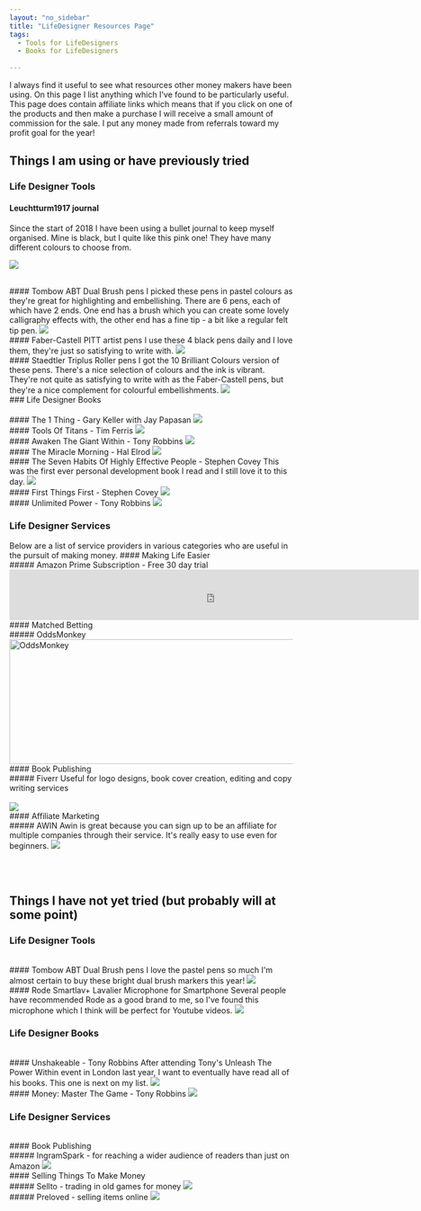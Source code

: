 ```yaml
---
layout: "no_sidebar"
title: "LifeDesigner Resources Page"
tags:
  - Tools for LifeDesigners
  - Books for LifeDesigners
  
---
```

I always find it useful to see what resources other money makers have been using. On this page I list anything which I've found to be particularly useful. This page does contain affiliate links which means that if you click on one of the products and then make a purchase I will receive a small amount of commission for the sale. I put any money made from referrals toward my profit goal for the year!

## Things I am using or have previously tried


### Life Designer Tools
 <div class="separator-2"></div>

#### Leuchtturm1917 journal
Since the start of 2018 I have been using a bullet journal to keep myself organised. Mine is black, but I quite like this pink one! They have many different colours to choose from.

<!-- Bullet Journal START -->
<a target="_blank"  href="https://www.amazon.co.uk/gp/product/B018R4I7AK/ref=as_li_tl?ie=UTF8&camp=1634&creative=6738&creativeASIN=B018R4I7AK&linkCode=as2&tag=ild0b-21&linkId=d2965b01d72e095a14b4727e59e106e0"><img border="0" src="//ws-eu.amazon-adsystem.com/widgets/q?_encoding=UTF8&MarketPlace=GB&ASIN=B018R4I7AK&ServiceVersion=20070822&ID=AsinImage&WS=1&Format=_SL250_&tag=ild0b-21" ></a><img src="//ir-uk.amazon-adsystem.com/e/ir?t=ild0b-21&l=am2&o=2&a=B018R4I7AK" width="1" height="1" border="0" alt="" style="border:none !important; margin:0px !important;" />
<!-- Bullet Journal END -->    
<br>
#### Tombow ABT Dual Brush pens
I picked these pens in pastel colours as they're great for highlighting and embellishing. There are 6 pens, each of which have 2 ends. One end has a brush which you can create some lovely calligraphy effects with, the other end has a fine tip - a bit like a regular felt tip pen.
<!-- Tombow pens START -->
<a target="_blank"  href="https://www.amazon.co.uk/gp/product/B01M8HYL3D/ref=as_li_tl?ie=UTF8&camp=1634&creative=6738&creativeASIN=B01M8HYL3D&linkCode=as2&tag=ild0b-21&linkId=26f4d65d540da9e2452b779aea013f41"><img border="0" src="//ws-eu.amazon-adsystem.com/widgets/q?_encoding=UTF8&MarketPlace=GB&ASIN=B01M8HYL3D&ServiceVersion=20070822&ID=AsinImage&WS=1&Format=_SL250_&tag=ild0b-21" ></a><img src="//ir-uk.amazon-adsystem.com/e/ir?t=ild0b-21&l=am2&o=2&a=B01M8HYL3D" width="1" height="1" border="0" alt="" style="border:none !important; margin:0px !important;" />
<!-- Tombow pens END -->  
<br>
#### Faber-Castell PITT artist pens
I use these 4 black pens daily and I love them, they're just so satisfying to write with.
<!-- Faber-Castell pens START -->    
<a target="_blank"  href="https://www.amazon.co.uk/gp/product/B000TKEZDO/ref=as_li_tl?ie=UTF8&camp=1634&creative=6738&creativeASIN=B000TKEZDO&linkCode=as2&tag=ild0b-21&linkId=07489e248980ab3f22ccf80dc7e42a06"><img border="0" src="//ws-eu.amazon-adsystem.com/widgets/q?_encoding=UTF8&MarketPlace=GB&ASIN=B000TKEZDO&ServiceVersion=20070822&ID=AsinImage&WS=1&Format=_SL250_&tag=ild0b-21" ></a><img src="//ir-uk.amazon-adsystem.com/e/ir?t=ild0b-21&l=am2&o=2&a=B000TKEZDO" width="1" height="1" border="0" alt="" style="border:none !important; margin:0px !important;" />    
<!-- Faber-Castell pens END -->
<br>
#### Staedtler Triplus Roller pens
I got the 10 Brilliant Colours version of these pens. There's a nice selection of colours and the ink is vibrant. They're not quite as satisfying to write with as the Faber-Castell pens, but they're a nice complement for colourful embellishments.
<!-- Staedtler Triplus Roller pens START -->
<a target="_blank"  href="https://www.amazon.co.uk/gp/product/B000J6EUR4/ref=as_li_tl?ie=UTF8&camp=1634&creative=6738&creativeASIN=B000J6EUR4&linkCode=as2&tag=ild0b-21&linkId=4db7f53cec6ef83871e8263e2a667c66"><img border="0" src="//ws-eu.amazon-adsystem.com/widgets/q?_encoding=UTF8&MarketPlace=GB&ASIN=B000J6EUR4&ServiceVersion=20070822&ID=AsinImage&WS=1&Format=_SL250_&tag=ild0b-21" ></a><img src="//ir-uk.amazon-adsystem.com/e/ir?t=ild0b-21&l=am2&o=2&a=B000J6EUR4" width="1" height="1" border="0" alt="" style="border:none !important; margin:0px !important;" />
<!-- Staedtler Triplus Roller pens END -->
<br>
### Life Designer Books
 <div class="separator-2"></div>
<br>
#### The 1 Thing - Gary Keller with Jay Papasan
<!-- The One Thing START -->
<a target="_blank"  href="https://www.amazon.co.uk/gp/product/1848549253/ref=as_li_tl?ie=UTF8&camp=1634&creative=6738&creativeASIN=1848549253&linkCode=as2&tag=ild0b-21&linkId=76765be29c7b907ffa9327eb03d9a68f"><img border="0" src="//ws-eu.amazon-adsystem.com/widgets/q?_encoding=UTF8&MarketPlace=GB&ASIN=1848549253&ServiceVersion=20070822&ID=AsinImage&WS=1&Format=_SL250_&tag=ild0b-21" ></a><img src="//ir-uk.amazon-adsystem.com/e/ir?t=ild0b-21&l=am2&o=2&a=1848549253" width="1" height="1" border="0" alt="" style="border:none !important; margin:0px !important;" />
<!-- The One Thing END -->
<br>
#### Tools Of Titans - Tim Ferris
<!-- Tools of Titans START -->
<a target="_blank"  href="https://www.amazon.co.uk/gp/product/1785041274/ref=as_li_tl?ie=UTF8&camp=1634&creative=6738&creativeASIN=1785041274&linkCode=as2&tag=ild0b-21&linkId=53dbdff6bcef261fca181c96770d42fe"><img border="0" src="//ws-eu.amazon-adsystem.com/widgets/q?_encoding=UTF8&MarketPlace=GB&ASIN=1785041274&ServiceVersion=20070822&ID=AsinImage&WS=1&Format=_SL250_&tag=ild0b-21" ></a><img src="//ir-uk.amazon-adsystem.com/e/ir?t=ild0b-21&l=am2&o=2&a=1785041274" width="1" height="1" border="0" alt="" style="border:none !important; margin:0px !important;" />
<!-- Tools of Titans END -->
<br>
#### Awaken The Giant Within - Tony Robbins
<!-- Awaken The Giant START -->
<a target="_blank"  href="https://www.amazon.co.uk/gp/product/0743409388/ref=as_li_tl?ie=UTF8&camp=1634&creative=6738&creativeASIN=0743409388&linkCode=as2&tag=ild0b-21&linkId=4841508175a355575e61a90e5ac4eb22"><img border="0" src="//ws-eu.amazon-adsystem.com/widgets/q?_encoding=UTF8&MarketPlace=GB&ASIN=0743409388&ServiceVersion=20070822&ID=AsinImage&WS=1&Format=_SL250_&tag=ild0b-21" ></a><img src="//ir-uk.amazon-adsystem.com/e/ir?t=ild0b-21&l=am2&o=2&a=0743409388" width="1" height="1" border="0" alt="" style="border:none !important; margin:0px !important;" />
<!-- Awaken The Giant END -->
<br>
#### The Miracle Morning - Hal Elrod
<!-- Miracle Morning START -->
<a target="_blank" http://bit.ly/miracle__morning"><img border="0" src="//ws-eu.amazon-adsystem.com/widgets/q?_encoding=UTF8&MarketPlace=GB&ASIN=1473668948&ServiceVersion=20070822&ID=AsinImage&WS=1&Format=_SL250_&tag=ild0b-21" ></a><img src="//ir-uk.amazon-adsystem.com/e/ir?t=ild0b-21&l=am2&o=2&a=1473668948" width="1" height="1" border="0" alt="" style="border:none !important; margin:0px !important;" />
<!-- Miracle Morning END -->
<br>
#### The Seven Habits Of Highly Effective People - Stephen Covey
This was the first ever personal development book I read and I still love it to this day.
<!-- 7 Habits STARTS -->
<a target="_blank"  href="https://www.amazon.co.uk/gp/product/B00GOZV3TM/ref=as_li_tl?ie=UTF8&camp=1634&creative=6738&creativeASIN=B00GOZV3TM&linkCode=as2&tag=ild0b-21&linkId=5f5d104a407027fcf2580f03684579be"><img border="0" src="//ws-eu.amazon-adsystem.com/widgets/q?_encoding=UTF8&MarketPlace=GB&ASIN=B00GOZV3TM&ServiceVersion=20070822&ID=AsinImage&WS=1&Format=_SL250_&tag=ild0b-21" ></a><img src="//ir-uk.amazon-adsystem.com/e/ir?t=ild0b-21&l=am2&o=2&a=B00GOZV3TM" width="1" height="1" border="0" alt="" style="border:none !important; margin:0px !important;" />
<!-- 7 habits ENDS -->
<br>
#### First Things First - Stephen Covey
<!-- First Things First STARTS-->
<a target="_blank"  href="https://www.amazon.co.uk/gp/product/0684802031/ref=as_li_tl?ie=UTF8&camp=1634&creative=6738&creativeASIN=0684802031&linkCode=as2&tag=ild0b-21&linkId=86209445629763ff078697b675b5b236"><img border="0" src="//ws-eu.amazon-adsystem.com/widgets/q?_encoding=UTF8&MarketPlace=GB&ASIN=0684802031&ServiceVersion=20070822&ID=AsinImage&WS=1&Format=_SL250_&tag=ild0b-21" ></a><img src="//ir-uk.amazon-adsystem.com/e/ir?t=ild0b-21&l=am2&o=2&a=0684802031" width="1" height="1" border="0" alt="" style="border:none !important; margin:0px !important;" />
<!-- First Things First ENDS -->
<br>
#### Unlimited Power - Tony Robbins
<!-- Unlimited Power start -->
<a target="_blank"  href="https://www.amazon.co.uk/gp/product/0743409396/ref=as_li_tl?ie=UTF8&camp=1634&creative=6738&creativeASIN=0743409396&linkCode=as2&tag=ild0b-21&linkId=66f24febba0fd6f6f57431e70dac4e2c"><img border="0" src="//ws-eu.amazon-adsystem.com/widgets/q?_encoding=UTF8&MarketPlace=GB&ASIN=0743409396&ServiceVersion=20070822&ID=AsinImage&WS=1&Format=_SL250_&tag=ild0b-21" ></a><img src="//ir-uk.amazon-adsystem.com/e/ir?t=ild0b-21&l=am2&o=2&a=0743409396" width="1" height="1" border="0" alt="" style="border:none !important; margin:0px !important;" />
<!-- Unlimited Power end -->
<br>

### Life Designer Services
 <div class="separator-2"></div>
Below are a list of service providers in various categories who are useful in the pursuit of making money. 
#### Making Life Easier
<br>
##### Amazon Prime Subscription - Free 30 day trial
<!-- Amazon Prime START -->
<iframe src="https://rcm-eu.amazon-adsystem.com/e/cm?o=2&p=48&l=ur1&category=prime&banner=07611K9DCBMPXVQDDD82&f=ifr&linkID=c4da0a87fa5730994343f2104344d511&t=ild0b-21&tracking_id=ild0b-21" width="728" height="90" scrolling="no" border="0" marginwidth="0" style="border:none;" frameborder="0"></iframe>
<!-- Amazon Prime END -->
<br>
#### Matched Betting
<br>
##### OddsMonkey
<!-- START AFFILIATE ADVERT: Oddsmonkey -->
<a href="https://www.oddsmonkey.com/affiliates/affiliate.php?id=56187_0_1_25" target="_blank" rel="nofollow"><img style="border:0px" src="https://www.oddsmonkey.com/affiliates/media/banners/Web Banner - 600x222.png" width="600" height="222" alt="OddsMonkey"></a>
<!-- END AFFILIATE ADVERT: Oddsmonkey -->   
<br>
#### Book Publishing
<br>
##### Fiverr
Useful for logo designs, book cover creation, editing and copy writing services
<br><br>
<!-- START ADVERTISER: Fiverr (Global) from awin.com -->
<a href="https://www.awin1.com/cread.php?s=527841&v=6288&q=256737&r=452089">
    <img src="https://www.awin1.com/cshow.php?s=527841&v=6288&q=256737&r=452089" border="0">
</a>
<!-- END ADVERTISER: Fiverr (Global) from awin.com -->
<br>
#### Affiliate Marketing
<br>
##### AWIN
Awin is great because you can sign up to be an affiliate for multiple companies through their service. It's really easy to use even for beginners.
<!-- START ADVERTISER: Awin from awin.com -->
<a href="https://www.awin1.com/cread.php?s=39106&v=3&q=10&r=452089">
    <img src="https://www.awin1.com/cshow.php?s=39106&v=3&q=10&r=452089" border="0">
</a>
<!-- END ADVERTISER: Awin from awin.com -->


<br><br>
## Things I have not yet tried (but probably will at some point)

### Life Designer Tools
 <div class="separator-2"></div>
<br>
#### Tombow ABT Dual Brush pens
I love the pastel pens so much I'm almost certain to buy these bright dual brush markers this year!
<!-- Tombow pens START -->
<a target="_blank"  href="https://www.amazon.co.uk/gp/product/B00JVB8FBA/ref=as_li_tl?ie=UTF8&camp=1634&creative=6738&creativeASIN=B00JVB8FBA&linkCode=as2&tag=ild0b-21&linkId=c554de1df48d9cdc1d37c243356c43c8"><img border="0" src="//ws-eu.amazon-adsystem.com/widgets/q?_encoding=UTF8&MarketPlace=GB&ASIN=B00JVB8FBA&ServiceVersion=20070822&ID=AsinImage&WS=1&Format=_SL250_&tag=ild0b-21" ></a><img src="//ir-uk.amazon-adsystem.com/e/ir?t=ild0b-21&l=am2&o=2&a=B00JVB8FBA" width="1" height="1" border="0" alt="" style="border:none !important; margin:0px !important;" />
<!-- Tombow pens END -->
<br>
#### Rode Smartlav+ Lavalier Microphone for Smartphone
Several people have recommended Rode as a good brand to me, so I've found this microphone which I think will be perfect for Youtube videos.
<!-- Rode Lapel mic START -->
<a target="_blank"  href="https://www.amazon.co.uk/gp/product/B00EO4A7L0/ref=as_li_tl?ie=UTF8&camp=1634&creative=6738&creativeASIN=B00EO4A7L0&linkCode=as2&tag=ild0b-21&linkId=0e78f0bc6087a603b52f6530306eb34f"><img border="0" src="//ws-eu.amazon-adsystem.com/widgets/q?_encoding=UTF8&MarketPlace=GB&ASIN=B00EO4A7L0&ServiceVersion=20070822&ID=AsinImage&WS=1&Format=_SL250_&tag=ild0b-21" ></a><img src="//ir-uk.amazon-adsystem.com/e/ir?t=ild0b-21&l=am2&o=2&a=B00EO4A7L0" width="1" height="1" border="0" alt="" style="border:none !important; margin:0px !important;" />
<!-- Rode Lapel mic END -->

### Life Designer Books
 <div class="separator-2"></div>
<br>
#### Unshakeable - Tony Robbins
After attending Tony's Unleash The Power Within event in London last year, I want to eventually have read all of his books. This one is next on my list.
<!-- Unshakeable starts -->
<a target="_blank"  href="https://www.amazon.co.uk/gp/product/1471164934/ref=as_li_tl?ie=UTF8&camp=1634&creative=6738&creativeASIN=1471164934&linkCode=as2&tag=ild0b-21&linkId=9fb3004771bb19f8edbf006a6b95d125"><img border="0" src="//ws-eu.amazon-adsystem.com/widgets/q?_encoding=UTF8&MarketPlace=GB&ASIN=1471164934&ServiceVersion=20070822&ID=AsinImage&WS=1&Format=_SL250_&tag=ild0b-21" ></a><img src="//ir-uk.amazon-adsystem.com/e/ir?t=ild0b-21&l=am2&o=2&a=1471164934" width="1" height="1" border="0" alt="" style="border:none !important; margin:0px !important;" />
<!-- Unshakeable starts -->
<br>
#### Money: Master The Game - Tony Robbins
<!-- Money starts -->
<a target="_blank"  href="https://www.amazon.co.uk/gp/product/B00NZWPRW6/ref=as_li_tl?ie=UTF8&camp=1634&creative=6738&creativeASIN=B00NZWPRW6&linkCode=as2&tag=ild0b-21&linkId=f785ba6294fdee5b788222d5b5f0f035"><img border="0" src="//ws-eu.amazon-adsystem.com/widgets/q?_encoding=UTF8&MarketPlace=GB&ASIN=B00NZWPRW6&ServiceVersion=20070822&ID=AsinImage&WS=1&Format=_SL250_&tag=ild0b-21" ></a><img src="//ir-uk.amazon-adsystem.com/e/ir?t=ild0b-21&l=am2&o=2&a=B00NZWPRW6" width="1" height="1" border="0" alt="" style="border:none !important; margin:0px !important;" />
<!-- Money ends -->

### Life Designer Services
 <div class="separator-2"></div>
<br>
#### Book Publishing
<br>
##### IngramSpark - for reaching a wider audience of readers than just on Amazon

<!-- START ADVERTISER: IngramSpark (Global) from awin.com -->
<a href="https://www.awin1.com/cread.php?s=621986&v=6257&q=308248&r=452089">
    <img src="https://www.awin1.com/cshow.php?s=621986&v=6257&q=308248&r=452089" border="0">
</a>
<!-- END ADVERTISER: IngramSpark (Global) from awin.com -->
<br>
#### Selling Things To Make Money
<br>
##### Sellto - trading in old games for money
<!-- START ADVERTISER: Sellto from awin.com -->
<a href="https://www.awin1.com/cread.php?s=2101742&v=6736&q=330086&r=452089">
    <img src="https://www.awin1.com/cshow.php?s=2101742&v=6736&q=330086&r=452089" border="0">
</a>
<!-- END ADVERTISER: Sellto from awin.com -->
<br>
##### Preloved - selling items online
<!-- START ADVERTISER: Preloved UK from awin.com -->
<a href="https://www.awin1.com/cread.php?s=454255&v=5834&q=218805&r=452089">
    <img src="https://www.awin1.com/cshow.php?s=454255&v=5834&q=218805&r=452089" border="0">
</a>
<!-- END ADVERTISER: Preloved UK from awin.com -->


